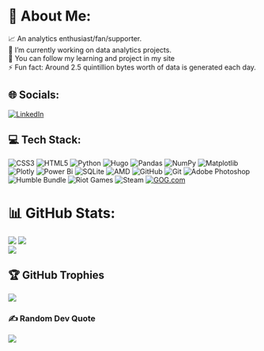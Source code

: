 # 💫 About Me:
📈 An analytics enthusiast/fan/supporter.<br>🔭 I’m currently working on data analytics projects.<br>🥚 You can follow my learning and project in my site<br>⚡ Fun fact: Around 2.5 quintillion bytes worth of data is generated each day.


## 🌐 Socials:
 [![LinkedIn](https://img.shields.io/badge/LinkedIn-%230077B5.svg?logo=linkedin&logoColor=white)](https://linkedin.com/in/velezjc) 


## 💻 Tech Stack:
![CSS3](https://img.shields.io/badge/css3-%231572B6.svg?style=flat&logo=css3&logoColor=white)
![HTML5](https://img.shields.io/badge/html5-%23E34F26.svg?style=flat&logo=html5&logoColor=white)
![Python](https://img.shields.io/badge/python-3670A0?style=flat&logo=python&logoColor=ffdd54)
![Hugo](https://img.shields.io/badge/Hugo-FF4088?logo=hugo&logoColor=fff)
![Pandas](https://img.shields.io/badge/pandas-%23150458.svg?style=flat&logo=pandas&logoColor=white)
![NumPy](https://img.shields.io/badge/numpy-%23013243.svg?style=flat&logo=numpy&logoColor=white)
![Matplotlib](https://img.shields.io/badge/Matplotlib-%23ffffff.svg?style=flat&logo=Matplotlib&logoColor=black)
![Plotly](https://img.shields.io/badge/Plotly-%233F4F75.svg?style=flat&logo=plotly&logoColor=white)
![Power Bi](https://img.shields.io/badge/power_bi-F2C811?style=flat&logo=powerbi&logoColor=black)
![SQLite](https://img.shields.io/badge/sqlite-%2307405e.svg?style=flat&logo=sqlite&logoColor=white)
![AMD](https://img.shields.io/badge/AMD-%23000000.svg?style=flat&logo=amd&logoColor=white)
![GitHub](https://img.shields.io/badge/github-%23121011.svg?style=flat&logo=github&logoColor=white)
![Git](https://img.shields.io/badge/Git-F05032?logo=git&logoColor=fff)
![Adobe Photoshop](https://img.shields.io/badge/adobe%20photoshop-%2331A8FF.svg?style=flat&logo=adobe%20photoshop&logoColor=white)
![Humble Bundle](https://img.shields.io/badge/HumbleBundle-%23494F5C.svg?style=flat&logo=HumbleBundle&logoColor=white)
![Riot Games](https://img.shields.io/badge/riotgames-D32936.svg?style=flat&logo=riotgames&logoColor=white)
![Steam](https://img.shields.io/badge/steam-%23000000.svg?style=flat&logo=steam&logoColor=white)
[![GOG.com](https://img.shields.io/badge/GOG.com-86328A?logo=gogdotcom&logoColor=fff)](#)


# 📊 GitHub Stats:
![](https://github-readme-stats.vercel.app/api?username=vlzjc&theme=maroongold&hide_border=true&include_all_commits=true&count_private=true)
![](https://github-readme-streak-stats.herokuapp.com/?user=vlzjc&theme=maroongold&hide_border=true)<br/>
![](https://github-readme-stats.vercel.app/api/top-langs/?username=vlzjc&theme=maroongold&hide_border=true&include_all_commits=true&count_private=true&layout=compact)

## 🏆 GitHub Trophies
![](https://github-profile-trophy.vercel.app/?username=vlzjc&theme=shadow_red&no-frame=false&no-bg=true&margin-w=4)

### ✍️ Random Dev Quote
![](https://quotes-github-readme.vercel.app/api?type=horizontal&theme=tokyonight)

<!-- Proudly created with GPRM ( https://gprm.itsvg.in ) -->
